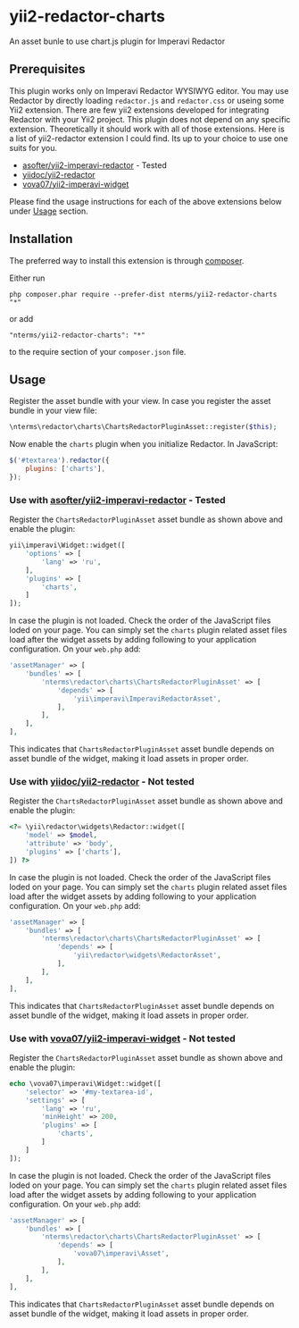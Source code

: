 yii2-redactor-charts
====================

An asset bunle to use chart.js plugin for Imperavi Redactor


Prerequisites
-------------

This plugin works only on Imperavi Redactor WYSIWYG editor.
You may use Redactor by directly loading `redactor.js` and `redactor.css` or useing some Yii2 extension.
There are few yii2 extensions developed for integrating Redactor with your Yii2 project.
This plugin does not depend on any specific extension. Theoretically it should work with all of those extensions.
Here is a list of yii2-redactor extension I could find. Its up to your choice to use one suits for you.

- [asofter/yii2-imperavi-redactor](https://github.com/asofter/yii2-imperavi-redactor) - Tested
- [yiidoc/yii2-redactor](https://github.com/yiidoc/yii2-redactor)
- [vova07/yii2-imperavi-widget](https://github.com/vova07/yii2-imperavi-widget)

Please find the usage instructions for each of the above extensions below under [Usage](#usage) section.


Installation
------------

The preferred way to install this extension is through [composer](http://getcomposer.org/download/).

Either run

```
php composer.phar require --prefer-dist nterms/yii2-redactor-charts "*"
```

or add

```
"nterms/yii2-redactor-charts": "*"
```

to the require section of your `composer.json` file.


Usage <a name="usage"></a>
-----

Register the asset bundle with your view. In case you register the asset bundle in your view file:

~~~php
\nterms\redactor\charts\ChartsRedactorPluginAsset::register($this);
~~~

Now enable the `charts` plugin when you initialize Redactor. In JavaScript:

~~~js
$('#textarea').redactor({
    plugins: ['charts'],
});
~~~


### Use with [asofter/yii2-imperavi-redactor](https://github.com/asofter/yii2-imperavi-redactor) - Tested

Register the `ChartsRedactorPluginAsset` asset bundle as shown above and enable the plugin:

```php
yii\imperavi\Widget::widget([
    'options' => [
        'lang' => 'ru',
    ],
    'plugins' => [
        'charts',
    ]
]);
```

In case the plugin is not loaded. Check the order of the JavaScript files loded on your page.
You can simply set the `charts` plugin related asset files load after the widget assets by adding following to your application configuration.
On your `web.php` add:

```php
'assetManager' => [
    'bundles' => [
        'nterms\redactor\charts\ChartsRedactorPluginAsset' => [
            'depends' => [
                'yii\imperavi\ImperaviRedactorAsset',
            ],
        ],
    ],
],
```

This indicates that `ChartsRedactorPluginAsset` asset bundle depends on asset bundle of the widget, making it load assets in proper order.


### Use with [yiidoc/yii2-redactor](https://github.com/yiidoc/yii2-redactor) - Not tested

Register the `ChartsRedactorPluginAsset` asset bundle as shown above and enable the plugin:

```php
<?= \yii\redactor\widgets\Redactor::widget([
    'model' => $model,
    'attribute' => 'body',
    'plugins' => ['charts'],
]) ?>
```

In case the plugin is not loaded. Check the order of the JavaScript files loded on your page.
You can simply set the `charts` plugin related asset files load after the widget assets by adding following to your application configuration.
On your `web.php` add:

```php
'assetManager' => [
    'bundles' => [
        'nterms\redactor\charts\ChartsRedactorPluginAsset' => [
            'depends' => [
                'yii\redactor\widgets\RedactorAsset',
            ],
        ],
    ],
],
```

This indicates that `ChartsRedactorPluginAsset` asset bundle depends on asset bundle of the widget, making it load assets in proper order.


### Use with [vova07/yii2-imperavi-widget](https://github.com/vova07/yii2-imperavi-widget) - Not tested

Register the `ChartsRedactorPluginAsset` asset bundle as shown above and enable the plugin:

```php
echo \vova07\imperavi\Widget::widget([
    'selector' => '#my-textarea-id',
    'settings' => [
        'lang' => 'ru',
        'minHeight' => 200,
        'plugins' => [
            'charts',
        ]
    ]
]);
```

In case the plugin is not loaded. Check the order of the JavaScript files loded on your page.
You can simply set the `charts` plugin related asset files load after the widget assets by adding following to your application configuration.
On your `web.php` add:

```php
'assetManager' => [
    'bundles' => [
        'nterms\redactor\charts\ChartsRedactorPluginAsset' => [
            'depends' => [
                'vova07\imperavi\Asset',
            ],
        ],
    ],
],
```

This indicates that `ChartsRedactorPluginAsset` asset bundle depends on asset bundle of the widget, making it load assets in proper order.

